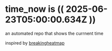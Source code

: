 # time_now is (( 2025-06-23T05:00:00.634Z ))

an automated repo that shows the currnent time

inspired by [breakingheatmap](https://github.com/breakingheatmap/breakingheatmap)